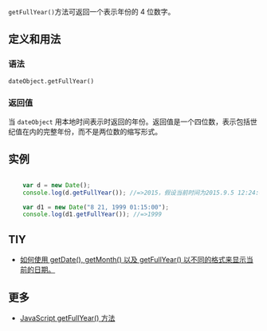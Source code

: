 `getFullYear()`方法可返回一个表示年份的 4 位数字。

## 定义和用法

### 语法

`dateObject.getFullYear()`

### 返回值

当 `dateObject` 用本地时间表示时返回的年份。返回值是一个四位数，表示包括世纪值在内的完整年份，而不是两位数的缩写形式。

## 实例

```javascript

    var d = new Date();
    console.log(d.getFullYear()); //=>2015，假设当前时间为2015.9.5 12:24:05

    var d1 = new Date("8 21, 1999 01:15:00");
    console.log(d1.getFullYear()); //=>1999

```

## TIY

*   [如何使用 getDate(), getMonth() 以及 getFullYear() 以不同的格式来显示当前的日期。](http://www.w3school.com.cn/tiy/t.asp?f=jseg_datedate)

## 更多

*   [JavaScript getFullYear() 方法](http://www.w3school.com.cn/jsref/jsref_getFullYear.asp)
